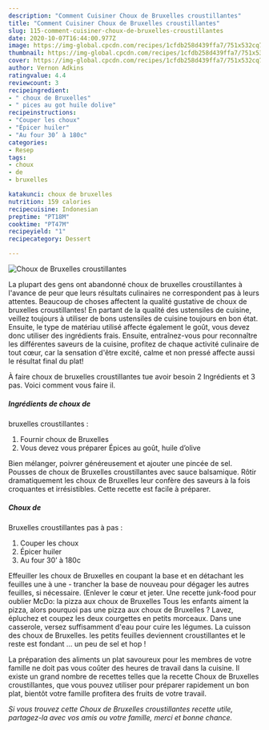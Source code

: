 ```yaml
---
description: "Comment Cuisiner Choux de Bruxelles croustillantes"
title: "Comment Cuisiner Choux de Bruxelles croustillantes"
slug: 115-comment-cuisiner-choux-de-bruxelles-croustillantes
date: 2020-10-07T16:44:00.977Z
image: https://img-global.cpcdn.com/recipes/1cfdb258d439ffa7/751x532cq70/choux-de-bruxelles-croustillantes-photo-principale-de-la-recette.jpg
thumbnail: https://img-global.cpcdn.com/recipes/1cfdb258d439ffa7/751x532cq70/choux-de-bruxelles-croustillantes-photo-principale-de-la-recette.jpg
cover: https://img-global.cpcdn.com/recipes/1cfdb258d439ffa7/751x532cq70/choux-de-bruxelles-croustillantes-photo-principale-de-la-recette.jpg
author: Vernon Adkins
ratingvalue: 4.4
reviewcount: 3
recipeingredient:
- " choux de Bruxelles"
- " pices au got huile dolive"
recipeinstructions:
- "Couper les choux"
- "Épicer huiler"
- "Au four 30’ à 180c"
categories:
- Resep
tags:
- choux
- de
- bruxelles

katakunci: choux de bruxelles 
nutrition: 159 calories
recipecuisine: Indonesian
preptime: "PT18M"
cooktime: "PT47M"
recipeyield: "1"
recipecategory: Dessert

---
```



![Choux de
Bruxelles croustillantes](https://img-global.cpcdn.com/recipes/1cfdb258d439ffa7/751x532cq70/choux-de-bruxelles-croustillantes-photo-principale-de-la-recette.jpg)

La plupart des gens ont abandonné choux de
bruxelles croustillantes à l'avance de peur que leurs résultats culinaires ne correspondent pas à leurs attentes. Beaucoup de choses affectent la qualité gustative de choux de
bruxelles croustillantes! En partant de la qualité des ustensiles de cuisine, veillez toujours à utiliser de bons ustensiles de cuisine toujours en bon état. Ensuite, le type de matériau utilisé affecte également le goût, vous devez donc utiliser des ingrédients frais. Ensuite, entraînez-vous pour reconnaître les différentes saveurs de la cuisine, profitez de chaque activité culinaire de tout cœur, car la sensation d'être excité, calme et non pressé affecte aussi le résultat final du plat!

<!--inarticleads1-->

À faire choux de
bruxelles croustillantes tue avoir besoin 2 Ingrédients et 3 pas. Voici comment vous faire il.

##### Ingrédients de choux de
bruxelles croustillantes :

1. Fournir  choux de Bruxelles
1. Vous devez vous préparer  Épices au goût, huile d’olive


Bien mélanger, poivrer généreusement et ajouter une pincée de sel. Pousses de choux de Bruxelles croustillantes avec sauce balsamique. Rôtir dramatiquement les choux de Bruxelles leur confère des saveurs à la fois croquantes et irrésistibles. Cette recette est facile à préparer. 

<!--inarticleads2-->

##### Choux de
Bruxelles croustillantes pas à pas :

1. Couper les choux
1. Épicer huiler
1. Au four 30’ à 180c


Effeuiller les choux de Bruxelles en coupant la base et en détachant les feuilles une à une - trancher la base de nouveau pour dégager les autres feuilles, si nécessaire. (Enlever le cœur et jeter. Une recette junk-food pour oublier McDo: la pizza aux choux de Bruxelles Tous les enfants aiment la pizza, alors pourquoi pas une pizza aux choux de Bruxelles ? Lavez, épluchez et coupez les deux courgettes en petits morceaux. Dans une casserole, versez suffisamment d&#39;eau pour cuire les légumes. La cuisson des choux de Bruxelles. les petits feuilles deviennent croustillantes et le reste est fondant … un peu de sel et hop ! 

<!--inarticleads1-->

<p>
La préparation des aliments un plat savoureux pour les membres de votre famille ne doit pas vous coûter des heures de travail dans la cuisine. Il existe un grand nombre de recettes telles que la recette Choux de
Bruxelles croustillantes, que vous pouvez utiliser pour préparer rapidement un bon plat, bientôt votre famille profitera des fruits de votre travail.
</p>

<p>
<i>Si vous trouvez cette Choux de
Bruxelles croustillantes recette utile, partagez-la avec vos amis ou votre famille, merci et bonne chance.</i>
</p>
